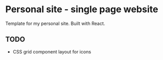 # Personal site - single page website 

Template for my personal site. Built with React.

## TODO

* CSS grid component layout for icons
